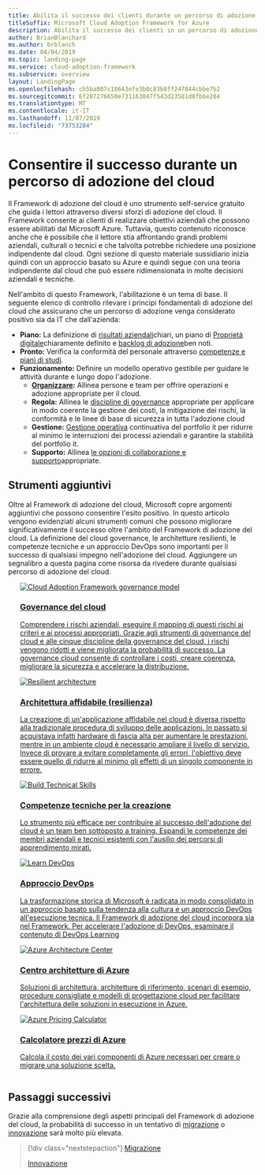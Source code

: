 ```yaml
---
title: Abilita il successo dei clienti durante un percorso di adozione del cloud
titleSuffix: Microsoft Cloud Adoption Framework for Azure
description: Abilita il successo dei clienti in un percorso di adozione del cloud
author: BrianBlanchard
ms.author: brblanch
ms.date: 04/04/2019
ms.topic: landing-page
ms.service: cloud-adoption-framework
ms.subservice: overview
layout: LandingPage
ms.openlocfilehash: cb5ba007c18643efe3b0c83b8ff247844cbbe7b2
ms.sourcegitcommit: 6f287276650e731163047f543d23581d8fb6e204
ms.translationtype: MT
ms.contentlocale: it-IT
ms.lasthandoff: 11/07/2019
ms.locfileid: "73753284"
---
```

# <a name="enable-success-during-a-cloud-adoption-journey"></a>Consentire il successo durante un percorso di adozione del cloud

Il Framework di adozione del cloud è uno strumento self-service gratuito che guida i lettori attraverso diversi sforzi di adozione del cloud. Il Framework consente ai clienti di realizzare obiettivi aziendali che possono essere abilitati dal Microsoft Azure. Tuttavia, questo contenuto riconosce anche che è possibile che il lettore stia affrontando grandi problemi aziendali, culturali o tecnici e che talvolta potrebbe richiedere una posizione indipendente dal cloud. Ogni sezione di questo materiale sussidiario inizia quindi con un approccio basato su Azure e quindi segue con una teoria indipendente dal cloud che può essere ridimensionata in molte decisioni aziendali e tecniche.

Nell'ambito di questo Framework, l'abilitazione è un tema di base. Il seguente elenco di controllo rilevare i principi fondamentali di adozione del cloud che assicurano che un percorso di adozione venga considerato positivo sia da IT che dall'azienda:

- **Piano:** La definizione di [risultati aziendali](../strategy/business-outcomes/index.md)chiari, un piano di [Proprietà digitale](../digital-estate/index.md)chiaramente definito e [backlog di adozione](../migrate/migration-considerations/prerequisites/migration-backlog-review.md)ben noti.
- **Pronto:** Verifica la conformità del personale attraverso [competenze e piani di studi](../ready/technical-skills.md).
- **Funzionamento:** Definire un modello operativo gestibile per guidare le attività durante e lungo dopo l'adozione.
  - **[Organizzare](../organize/index.md):** Allinea persone e team per offrire operazioni e adozione appropriate per il cloud.
  - **Regola:** Allinea le [discipline di governance](../govern/index.md) appropriate per applicare in modo coerente la gestione dei costi, la mitigazione dei rischi, la conformità e le linee di base di sicurezza in tutta l'adozione cloud
  - **Gestione:** [Gestione operativa](../manage/index.md) continuativa del portfolio it per ridurre al minimo le interruzioni dei processi aziendali e garantire la stabilità del portfolio it.
  - **Supporto:** Allinea [le opzioni di collaborazione e supporto](../migrate/migration-considerations/assess/partnership-options.md)appropriate.

## <a name="additional-tools"></a>Strumenti aggiuntivi

Oltre al Framework di adozione del cloud, Microsoft copre argomenti aggiuntivi che possono consentire l'esito positivo. In questo articolo vengono evidenziati alcuni strumenti comuni che possono migliorare significativamente il successo oltre l'ambito del Framework di adozione del cloud. La definizione del cloud governance, le architetture resilienti, le competenze tecniche e un approccio DevOps sono importanti per il successo di qualsiasi impegno nell'adozione del cloud. Aggiungere un segnalibro a questa pagina come risorsa da rivedere durante qualsiasi percorso di adozione del cloud.

<!-- markdownlint-disable MD033 -->

<ul class="panelContent cardsH">
<li style="display: flex; flex-direction: column;">
    <a href="../govern/guides/index.md" style="display: flex; flex-direction: column; flex: 1 0 auto;">
        <div class="cardSize" style="flex: 1 0 auto; display: flex;">
            <div class="cardPadding" style="display: flex;">
                <div class="card">
                    <div class="cardImageOuter">
                        <div class="cardImage bgdAccent1">
                            <img alt="Cloud Adoption Framework governance model" src="../_images/operational-transformation-govern-highres.png" data-linktype="external" />
                        </div>
                    </div>
                    <div class="cardText">
                        <h3>Governance del cloud</h3>
                        <p>Comprendere i rischi aziendali, eseguire il mapping di questi rischi ai criteri e ai processi appropriati. Grazie agli strumenti di governance del cloud e alle cinque discipline della governance del cloud, i rischi vengono ridotti e viene migliorata la probabilità di successo. La governance cloud consente di controllare i costi, creare coerenza, migliorare la sicurezza e accelerare la distribuzione.</p>
                    </div>
                </div>
            </div>
        </div>
    </a>
</li>
<li style="display: flex; flex-direction: column;">
    <a href="https://docs.microsoft.com/azure/architecture/framework/resiliency/overview" style="display: flex; flex-direction: column; flex: 1 0 auto;">
        <div class="cardSize" style="flex: 1 0 auto; display: flex;">
            <div class="cardPadding" style="display: flex;">
                <div class="card">
                    <div class="cardImageOuter">
                        <div class="cardImage bgdAccent1">
                            <img alt="Resilient architecture" src="https://docs.microsoft.com/azure/architecture/resiliency/images/redundancy.svg" data-linktype="external" />
                        </div>
                    </div>
                    <div class="cardText">
                        <h3>Architettura affidabile (resilienza)</h3>
                        <p>La creazione di un'applicazione affidabile nel cloud è diversa rispetto alla tradizionale procedura di sviluppo delle applicazioni. In passato si acquistava infatti hardware di fascia alta per aumentare le prestazioni, mentre in un ambiente cloud è necessario ampliare il livello di servizio. Invece di provare a evitare completamente gli errori, l'obiettivo deve essere quello di ridurre al minimo gli effetti di un singolo componente in errore.</p>
                    </div>
                </div>
            </div>
        </div>
    </a>
</li>
<li style="display: flex; flex-direction: column;">
    <a href="../ready/technical-skills.md" style="display: flex; flex-direction: column; flex: 1 0 auto;">
        <div class="cardSize" style="flex: 1 0 auto; display: flex;">
            <div class="cardPadding" style="display: flex;">
                <div class="card">
                    <div class="cardImageOuter">
                        <div class="cardImage bgdAccent1">
                            <img alt="Build Technical Skills" src="https://docs.microsoft.com/media/learn/Product/Learn/learningpath_graphic.svg" data-linktype="external" />
                        </div>
                    </div>
                    <div class="cardText">
                        <h3>Competenze tecniche per la creazione</h3>
                        <p>Lo strumento più efficace per contribuire al successo dell'adozione del cloud è un team ben sottoposto a training. Espandi le competenze dei membri aziendali e tecnici esistenti con l'ausilio dei percorsi di apprendimento mirati.</p>
                    </div>
                </div>
            </div>
        </div>
    </a>
</li>
<li style="display: flex; flex-direction: column;">
    <a href="https://docs.microsoft.com/azure/devops/learn/" style="display: flex; flex-direction: column; flex: 1 0 auto;">
        <div class="cardSize" style="flex: 1 0 auto; display: flex;">
            <div class="cardPadding" style="display: flex;">
                <div class="card">
                    <div class="cardImageOuter">
                        <div class="cardImage bgdAccent1">
                            <img alt="Learn DevOps" src="https://docs.microsoft.com/azure/devops/learn/_img/learn-devops.svg" data-linktype="external" />
                        </div>
                    </div>
                    <div class="cardText">
                        <h3>Approccio DevOps</h3>
                        <p>La trasformazione storica di Microsoft è radicata in modo consolidato in un approccio basato sulla tendenza alla cultura e un approccio DevOps all'esecuzione tecnica. Il Framework di adozione del cloud incorpora sia nel Framework. Per accelerare l'adozione di DevOps, esaminare il contenuto di DevOps Learning</p>
                    </div>
                </div>
            </div>
        </div>
    </a>
</li>
<li style="display: flex; flex-direction: column;">
    <a href="https://docs.microsoft.com/azure/architecture/" style="display: flex; flex-direction: column; flex: 1 0 auto;">
        <div class="cardSize" style="flex: 1 0 auto; display: flex;">
            <div class="cardPadding" style="display: flex;">
                <div class="card">
                    <div class="cardImageOuter">
                        <div class="cardImage bgdAccent1">
                            <img alt="Azure Architecture Center" src="https://docs.microsoft.com/azure/architecture/example-scenario/data/media/architecture-data-warehouse.png" data-linktype="external" />
                        </div>
                    </div>
                    <div class="cardText">
                        <h3>Centro architetture di Azure</h3>
                        <p>Soluzioni di architettura, architetture di riferimento, scenari di esempio, procedure consigliate e modelli di progettazione cloud per facilitare l'architettura delle soluzioni in esecuzione in Azure.</p>
                    </div>
                </div>
            </div>
        </div>
    </a>
</li>
<li style="display: flex; flex-direction: column;">
    <a href="https://azure.microsoft.com/pricing/calculator/" style="display: flex; flex-direction: column; flex: 1 0 auto;">
        <div class="cardSize" style="flex: 1 0 auto; display: flex;">
            <div class="cardPadding" style="display: flex;">
                <div class="card">
                    <div class="cardImageOuter">
                        <div class="cardImage bgdAccent1">
                            <img alt="Azure Pricing Calculator" src="../_images/calculator-preview.png" data-linktype="external" />
                        </div>
                    </div>
                    <div class="cardText">
                        <h3>Calcolatore prezzi di Azure</h3>
                        <p>Calcola il costo dei vari componenti di Azure necessari per creare o migrare una soluzione scelta.</p>
                    </div>
                </div>
            </div>
        </div>
    </a>
</li>
</ul>

<!-- markdownlint-enable MD033 -->

## <a name="next-steps"></a>Passaggi successivi

Grazie alla comprensione degli aspetti principali del Framework di adozione del cloud, la probabilità di successo in un tentativo di [migrazione](./migrate.md) o [innovazione](./innovate.md) sarà molto più elevata.

> [!div class="nextstepaction"]
> [Migrazione](./migrate.md)
>
> [Innovazione](./innovate.md)
